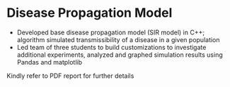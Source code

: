 # Disease Propagation Model
- Developed base disease propagation model (SIR model) in C++; algorithm simulated transmissibility of a disease in a given population
- Led team of three students to build customizations to investigate additional experiments, analyzed and graphed simulation 
results using Pandas and matplotlib

Kindly refer to PDF report for further details
